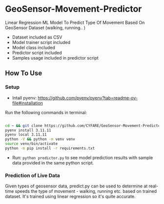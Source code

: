# GeoSensor-Movement-Predictor
Linear Regression ML Model To Predict Type Of Movement Based On GeoSensor Dataset (walking, running.. )

- Dataset included as CSV
- Model trainer script included
- Model class included
- Predictor script included
- Samples usage included in predictor script

## How To Use

### Setup

- Intall pyenv: https://github.com/pyenv/pyenv?tab=readme-ov-file#installation

Run the following commands in terminal:

```bash

cd ~ && git clone https://github.com/CYFARE/GeoSensor-Movement-Predictor && cd GeoSensor-Movement-Predictor
pyenv install 3.11.11
pyenv local 3.11.11
python -V && python -m venv venv
source venv/bin/activate
python -m pip install -r requirements.txt
```
- Run: `python predictor.py` to see model prediction results with sample data provided in the same python script. 

### Prediction of Live Data

Given types of geosensor data, predict.py can be used to determine at real-time speeds the type of movement - walking, running etc. based on trained dataset. It's trained using linear regression so it's quite accurate.
